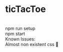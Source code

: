 # ticTacToe
<br/> npm run setup
<br/> npm start
<br/> Known Issues:
<br/> Almost non existent css :space_invader:
